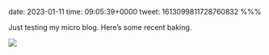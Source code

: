 date: 2023-01-11
time: 09:05:39+0000
tweet: 1613099811728760832
%%%

Just testing my micro blog. Here’s some recent baking.

![](FmLhunlXoAIzTOv.jpg)
